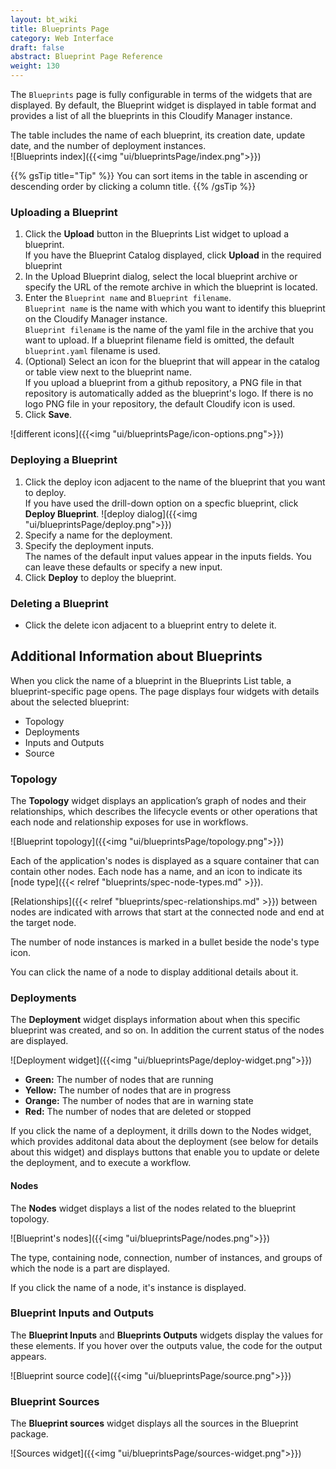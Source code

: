 ```yaml
---
layout: bt_wiki
title: Blueprints Page
category: Web Interface
draft: false
abstract: Blueprint Page Reference
weight: 130
---
```




The `Blueprints` page is fully configurable in terms of the widgets that are displayed. By default, the Blueprint widget is displayed in table format and provides a list of all the blueprints in this Cloudify Manager instance.<br>

The table includes the name of each blueprint, its creation date, update date, and the number of deployment instances. <br>
![Blueprints index]({{<img "ui/blueprintsPage/index.png">}})

{{% gsTip title="Tip" %}}
You can sort items in the table in ascending or descending order by clicking a column title.
{{% /gsTip %}}
 

### Uploading a Blueprint
1. Click the **Upload** button in the Blueprints List widget to upload a blueprint.   
   If you have the Blueprint Catalog displayed, click **Upload** in the required blueprint 
2. In the Upload Blueprint dialog, select the local blueprint archive or specify the URL of the remote archive in which the blueprint is located. 
3. Enter the `Blueprint name` and `Blueprint filename`.   
   `Blueprint name` is the name with which you want to identify this blueprint on the Cloudify Manager instance.<br>
   `Blueprint filename` is the name of the yaml file in the archive that you want to upload. If a blueprint filename field is omitted, the default `blueprint.yaml` filename is used.   
4. (Optional) Select an icon for the blueprint that will appear in the catalog or table view next to the blueprint name.   
   If you upload a blueprint from a github repository, a PNG file in that repository is automatically added as the blueprint's logo. If there is no logo PNG file in your repository, the default Cloudify icon is used.
5. Click **Save**.

![different icons]({{<img "ui/blueprintsPage/icon-options.png">}})

### Deploying a Blueprint
1. Click the deploy icon adjacent to the name of the blueprint that you want to deploy.   
   If you have used the drill-down option on a specfic blueprint, click **Deploy Blueprint**.
   ![deploy dialog]({{<img "ui/blueprintsPage/deploy.png">}})<br>
2. Specify a name for the deployment.
3. Specify the deployment inputs.   
   The names of the default input values appear in the inputs fields. You can leave these defaults or specify a new input.   
4. Click **Deploy** to deploy the blueprint.

### Deleting a Blueprint

*  Click the delete icon adjacent to a blueprint entry to delete it.

## Additional Information about Blueprints

When you click the name of a blueprint in the Blueprints List table, a blueprint-specific page opens. The page displays four widgets with details about the selected blueprint:

* Topology
* Deployments
* Inputs and Outputs
* Source

### Topology

The **Topology** widget displays an application’s graph of nodes and their relationships, which describes the lifecycle events or other operations that each node and relationship exposes for use in workflows.

![Blueprint topology]({{<img "ui/blueprintsPage/topology.png">}})

Each of the application's nodes is displayed as a square container that can contain other nodes. Each node has a name, and an icon to indicate its [node type]({{< relref "blueprints/spec-node-types.md" >}}).

[Relationships]({{< relref "blueprints/spec-relationships.md" >}}) between nodes are indicated with arrows that start at the connected node and end at the target node.

The number of node instances is marked in a bullet beside the node's type icon.<br>

You can click the name of a node to display additional details about it.<br>

### Deployments

The **Deployment** widget displays information about when this specific blueprint was created, and so on.  In addition the current status of the nodes are displayed.

![Deployment widget]({{<img "ui/blueprintsPage/deploy-widget.png">}})

* **Green:** The number of nodes that are running
* **Yellow:** The number of nodes that are in progress
* **Orange:** The number of nodes that are in warning state
* **Red:** The number of nodes that are deleted or stopped

If you click the name of a deployment, it drills down to the Nodes widget, which provides additonal data about the deployment (see below for details about this widget) and displays buttons that enable you to update or delete the deployment, and to execute a workflow.

#### Nodes
The **Nodes** widget displays a list of the nodes related to the blueprint topology.

![Blueprint's nodes]({{<img "ui/blueprintsPage/nodes.png">}})

The type, containing node, connection, number of instances, and groups of which the node is a part are displayed.

If you click the name of a node, it's instance is displayed.

### Blueprint Inputs and Outputs
The **Blueprint Inputs** and **Blueprints Outputs** widgets display the values for these elements. If you hover over the outputs value, the code for the output appears. 

![Blueprint source code]({{<img "ui/blueprintsPage/source.png">}})

### Blueprint Sources
The **Blueprint sources** widget displays all the sources in the Blueprint package.

![Sources widget]({{<img "ui/blueprintsPage/sources-widget.png">}})